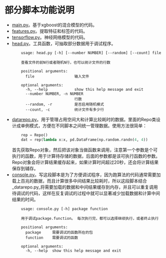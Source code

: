 # 部分脚本功能说明
- [main.py](main.py)。基于xgboost的混合模型的代码。
- [features.py](features.py)。提取特征和标签的代码。
- [tensorflow.py](tensorflow.py)。神经网络模型的代码。
- [head.py](head.py)。工具函数，可抽取部分数据用于调试程序。
	```
		usage: head.py [-h] [--number NUMBER] [--random] [--count] file

		查看文件的前N行或者随机N行，也可以统计文件的行数

		positional arguments:
		  file                  输入文件

		optional arguments:
		  -h, --help            show this help message and exit
		  --number NUMBER, -n NUMBER
								行数
		  --random, -r          是否启用随机模式
		  --count, -c           统计文件有多少行
	```
- [datarepo.py](datarepo.py)。用于管理占用空间大和计算比较耗时的数据。里面的Repo类设计成单例模式，方便在不同脚本之间统一管理数据。使用方法很简单：
	```python
        rep = Repo()
        dat = rep(lambda x:x, pd.DataFrame(np.random.randn(4, 4))
	```
    首先获取Repo对象，然后把该对象当做函数来调用，注意第一个参数是个可执行的函数，用于计算待存储的数据，后面的参数都是该可执行函数的参数。Repo对象会将计算结果缓存起来，如果计算时间超过20秒，还会将计算结果保存到辅存。
- [console.py](console.py)。写这段脚本是为了方便调试程序，因为跑算法的代码通常需要加载上百兆的数据，而且计算很多中间结果比较耗时，所以这段脚本结合_datarepo.py_将需要加载的数据和中间结果缓存到内存，并且可以重复调用待调试的代码，这样在反复调试的过程中就可以显著减少加载数据和计算中间结果的时间。
	```
		usage: console.py [-h] package function

		用于调试package.function。 每次执行完，都可以选择继续执行，或者终止执行

		positional arguments:
		  package     需要调试的函数所在的包
		  function    需要调试的函数

		optional arguments:
		  -h, --help  show this help message and exit
	```
